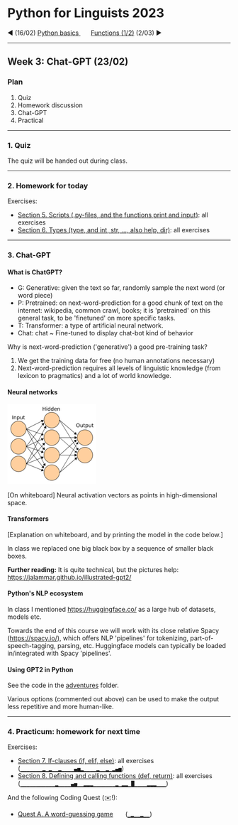 
# Python for Linguists 2023

◄ (16/02) [Python basics ](../classes/02_Python_basics.md)&nbsp;&nbsp;&nbsp;&nbsp;&nbsp;&nbsp;[Functions (1/2)](../classes/04_Functions_1.md) (2/03) ►

-------

## Week 3: Chat-GPT (23/02)


### Plan
1. Quiz
2. Homework discussion
3. Chat-GPT
4. Practical


-------

### 1. Quiz

The quiz will be handed out during class.

-------

### 2. Homework for today

Exercises:
- [Section 5. Scripts (.py-files, and the functions print and input)](../exercises/05_scripts.md): all exercises
- [Section 6. Types (type, and int, str, ..., also help, dir)](../exercises/06_types.md): all exercises

-------

### 3. Chat-GPT

#### What is ChatGPT?

- G: Generative: given the text so far, randomly sample the next word (or word piece)
- P: Pretrained: on next-word-prediction for a good chunk of text on the internet: wikipedia, common crawl, books; it is 'pretrained' on this general task, to be 'finetuned' on more specific tasks.
- T: Transformer: a type of artificial neural network.
- Chat: chat ~ Fine-tuned to display chat-bot kind of behavior

Why is next-word-prediction ('generative') a good pre-training task?
1. We get the training data for free (no human annotations necessary)
2. Next-word-prediction requires all levels of linguistic knowledge (from lexicon to pragmatics) and a lot of world knowledge.

#### Neural networks

![image of a multi-layer perceptron](images/mlp.png)

[On whiteboard] Neural activation vectors as points in high-dimensional space.

#### Transformers

[Explanation on whiteboard, and by printing the model in the code below.]

In class we replaced one big black box by a sequence of smaller black boxes.

**Further reading:** It is quite technical, but the pictures help:
https://jalammar.github.io/illustrated-gpt2/

#### Python's NLP ecosystem

In class I mentioned  https://huggingface.co/ as a large hub of datasets, models etc.

Towards the end of this course we will work with its close relative Spacy (https://spacy.io/), which offers NLP 'pipelines' for tokenizing, part-of-speech-tagging, parsing, etc. Huggingface models can typically be loaded in/integrated with Spacy 'pipelines'.

#### Using GPT2 in Python

See the code in the [adventures](../adventures/gpt2.py) folder.

Various options (commented out above) can be used to make the output less repetitive and more human-like.

-------

### 4. Practicum: homework for next time

Exercises:
- [Section 7. If-clauses (if, elif, else)](../exercises/07_if-clauses.md): all exercises&nbsp;&nbsp;&nbsp;&nbsp;&nbsp; (`▁▁▁▁▁▁▁▂▁▂▁▁▂▁▁▁▁▄▅▂▁▁▁▁▂▁▁▂▁▂▄▅`)
- [Section 8. Defining and calling functions (def, return)](../exercises/08_functions.md): all exercises&nbsp;&nbsp;&nbsp;&nbsp;&nbsp; (`▁▁▁▁▁▁▁▁▁▁▁▂▁▁▁▁▄▅▁▁▂▂▂▁▁▁▁▁▁▁▂▁▂▂▁█▁▁▁▁▂▂▂▁▁▁`)

And the following Coding Quest (✉️!):
- [Quest A. A word-guessing game](../quests/A_a_word-guessing_game.md) &nbsp;&nbsp;&nbsp;&nbsp;&nbsp; (`▁▂▁▁▂▁▁`)


